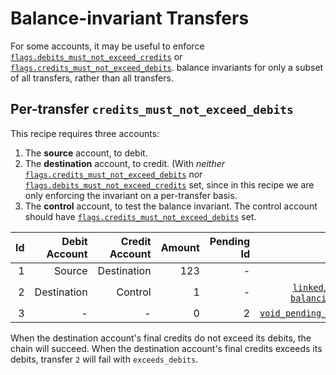 # Balance-invariant Transfers

For some accounts, it may be useful to enforce
[`flags.debits_must_not_exceed_credits`](../../reference/account.md#flagsdebits_must_not_exceed_credits)
or
[`flags.credits_must_not_exceed_debits`](../../reference/account.md#flagscredits_must_not_exceed_debits).
balance invariants for only a subset of all transfers, rather than all transfers.

## Per-transfer `credits_must_not_exceed_debits`

This recipe requires three accounts:
1. The **source** account, to debit.
2. The **destination** account, to credit. (With _neither_
  [`flags.credits_must_not_exceed_debits`](../../reference/account.md#flagscredits_must_not_exceed_debits) nor
  [`flags.debits_must_not_exceed_credits`](../../reference/account.md#flagsdebits_must_not_exceed_credits) set,
  since in this recipe we are only enforcing the invariant on a per-transfer basis.
3. The **control** account, to test the balance invariant. The control account should have
  [`flags.credits_must_not_exceed_debits`](../../reference/account.md#flagscredits_must_not_exceed_debits)
  set.

| Id | Debit Account | Credit Account | Amount | Pending Id |                                               Flags |
| -: | ------------: | -------------: | -----: | ---------: | --------------------------------------------------: |
|  1 |        Source |    Destination |    123 |          - | [`linked`](../../reference/transfer.md#flagslinked) |
|  2 |   Destination |        Control |      1 |          - | [`linked`](../../reference/transfer.md#flagslinked), [`pending`](../../reference/transfer.md#flagspending), [`balancing_debit`](../../reference/transfer.md#flagsbalancing_debit) |
|  3 |             - |              - |      0 |          2 | [`void_pending_transfer`](../../reference/transfer.md#flagsvoid_pending_transfer) |

When the destination account's final credits do not exceed its debits, the chain will succeed.
When the destination account's final credits exceeds its debits, transfer `2` will fail with `exceeds_debits`.
